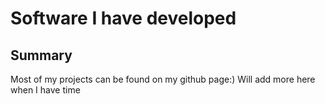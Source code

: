 # Software I have developed

## Summary
Most of my projects can be found on my github page:) 
Will add more here when I have time
